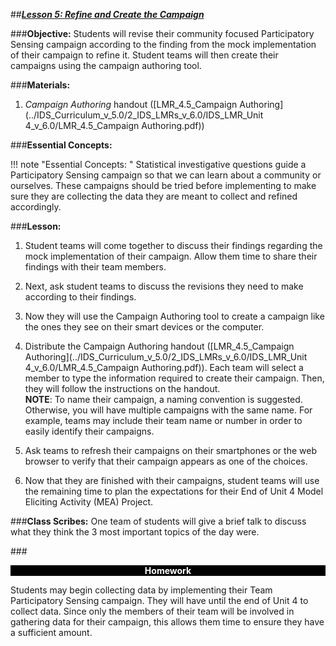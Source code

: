 ##***<u>Lesson 5: Refine and Create the Campaign</u>***

###**Objective:**
Students will revise their community focused Participatory Sensing campaign according to the finding from the mock implementation of their campaign to refine it. Student teams will then create their campaigns using the campaign authoring tool.

###**Materials:**
1. *Campaign Authoring* handout ([LMR_4.5_Campaign Authoring](../IDS_Curriculum_v_5.0/2_IDS_LMRs_v_6.0/IDS_LMR_Unit 4_v_6.0/LMR_4.5_Campaign Authoring.pdf))

###**Essential Concepts:**

!!! note "Essential Concepts: "
    Statistical investigative questions guide a Participatory Sensing campaign so that we can learn about a
    community or ourselves. These campaigns should be tried before implementing to make sure they are collecting the data they are meant to collect and refined accordingly.
    
###**Lesson:**
1. Student teams will come together to discuss their findings regarding the mock implementation of
their campaign. Allow them time to share their findings with their team members.

2. Next, ask student teams to discuss the revisions they need to make according to their findings.

3. Now they will use the Campaign Authoring tool to create a campaign like the ones they see on their smart devices or the computer.

4. Distribute the Campaign Authoring handout ([LMR_4.5_Campaign Authoring](../IDS_Curriculum_v_5.0/2_IDS_LMRs_v_6.0/IDS_LMR_Unit 4_v_6.0/LMR_4.5_Campaign Authoring.pdf)). Each team will select a member to type the information required to create their campaign. Then, they will follow the instructions on the handout. <br> **NOTE**: To name their campaign, a naming convention is suggested. Otherwise, you will have multiple
campaigns with the same name. For example, teams may include their team name or number in
order to easily identify their campaigns.

5. Ask teams to refresh their campaigns on their smartphones or the web browser to verify that their campaign appears as one of the choices.

6. Now that they are finished with their campaigns, student teams will use the remaining time to plan the expectations for their End of Unit 4 Model Eliciting Activity (MEA) Project.

###**Class Scribes:**
One team of students will give a brief talk to discuss what they think the 3 most important topics of the
day were.

###<p style="background: black; color: white; text-align: center;">**Homework**</p>
Students may begin collecting data by implementing their Team Participatory Sensing campaign.
They will have until the end of Unit 4 to collect data. Since only the members of their team will be involved in gathering data for their campaign, this allows them time to ensure they have a sufficient amount.